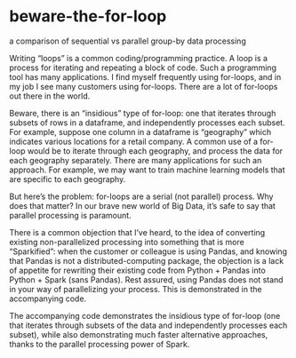 # beware-the-for-loop
a comparison of sequential vs parallel group-by data processing

Writing “loops” is a common coding/programming practice.  A loop is a process for iterating and repeating a block of code.  Such a programming tool has many applications.  I find myself frequently using for-loops, and in my job I see many customers using for-loops.  There are a lot of for-loops out there in the world. 

Beware, there is an “insidious” type of for-loop:  one that iterates through subsets of rows in a dataframe, and independently processes each subset.  For example, suppose one column in a dataframe is “geography” which indicates various locations for a retail company.  A common use of a for-loop would be to iterate through each geography, and process the data for each geography separately.  There are many applications for such an approach.  For example, we may want to train machine learning models that are specific to each geography.

But here’s the problem:  for-loops are a serial (not parallel) process.  Why does that matter?  In our brave new world of Big Data, it’s safe to say that parallel processing is paramount.  

There is a common objection that I’ve heard, to the idea of converting existing non-parallelized processing into something that is more “Sparkified”:  when the customer or colleague is using Pandas, and knowing that Pandas is not a distributed-computing package, the objection is a lack of appetite for rewriting their existing code from Python + Pandas into Python + Spark (sans Pandas).  Rest assured, using Pandas does not stand in your way of parallelizing your process.  This is demonstrated in the accompanying code.

The accompanying code demonstrates the insidious type of for-loop (one that iterates through subsets of the data and independently processes each subset), while also demonstrating much faster alternative approaches, thanks to the parallel processing power of Spark.


